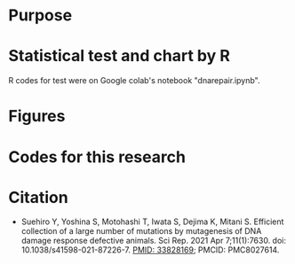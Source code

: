 # Purpose

# Statistical test and chart by R
R codes for test were on Google colab's notebook "dnarepair.ipynb".

# Figures 

# Codes for this research


# Citation
- Suehiro Y, Yoshina S, Motohashi T, Iwata S, Dejima K, Mitani S. Efficient collection of a large number of mutations by mutagenesis of DNA damage response defective animals. Sci Rep. 2021 Apr 7;11(1):7630. doi: 10.1038/s41598-021-87226-7. [PMID: 33828169](https://pubmed.ncbi.nlm.nih.gov/33828169/); PMCID: PMC8027614.
